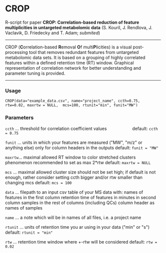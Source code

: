 # CROP
R-script for paper **CROP: Correlation-based reduction of feature multiplicities in untargeted metabolomic data** (S. Kouril, J. Rendlova, J. Vaclavik, D. Friedecky and T. Adam; *submited*)
***

CROP (**C**orrelation-based **R**emoval **O**f multi**P**licities) is a visual post-processing tool that removes redundant features from untargeted metabolomic data sets. It is based on a grouping of highly correlated features within a defined retention time (RT) window. Graphical representation of correlation network for better understanding and parameter tuning is provided.
***

### Usage
```CROP(data="example_data.csv", name="project_name", ccth=0.75, rtw=0.02, maxrtw = NULL,  mcs=100, rtunit="min", funit="MW")```

### Parameters
`ccth` ... threshold for correlation coefficient values 
`           `default: `ccth = 0.75`

`funit` ... units in which your features are measured ("MW", "m/z" or anything else)
            only for column headers in the outputs
            default: `funit = "MW"`

`maxrtw`... maximal allowed RT window to color stretched clusters phenomenon
                     recommended to set as max 2\*rtw
                     default: `maxrtw = NULL`

`mcs` ... maximal allowed cluster size
          should not be set high; if default is not enough, rather consider setting ccth bigger and/or rtw smaller than changing mcs
          default: `mcs = 100`

`data` ... filepath to an input csv table of your MS data with:
           names of features in the first column
           retention time of features in minutes in second column
           samples in the rest of columns (including QCs)
           column header as names of samples

`name` ... a note which will be in names of all files, i.e. a project name

`rtunit` ... units of retention time you ar using in your data ("min" or "s")
             default: `rtunit = "min"`

`rtw` ... retention time window where +-rtw will be considered
          default: `rtw = 0.02`
